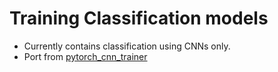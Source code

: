 # Training Classification models

- Currently contains classification using CNNs only.
- Port from [pytorch_cnn_trainer](https://github.com/oke-aditya/pytorch_cnn_trainer)
